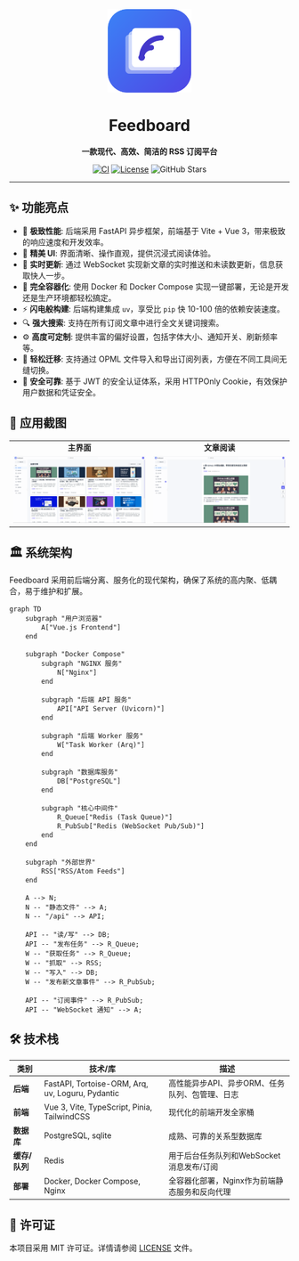 <div align="center">
  <img src="docs/assets/logo.svg" alt="Feedboard Logo" width="150" height="150">
  <h1>Feedboard</h1>
  <p><strong>一款现代、高效、简洁的 RSS 订阅平台</strong></p>
  <p>
    <a href="https://github.com/lee-lipeng/Feedboard/actions/workflows/ci.yml"><img src="https://github.com/lee-lipeng/Feedboard/actions/workflows/ci.yml/badge.svg" alt="CI"></a>
    <a href="https://github.com/lee-lipeng/Feedboard/blob/main/LICENSE"><img src="https://img.shields.io/github/license/lee-lipeng/Feedboard?color=blue" alt="License"></a>
    <img src="https://img.shields.io/github/stars/lee-lipeng/Feedboard?style=social" alt="GitHub Stars">
  </p>
</div>

---

## ✨ 功能亮点

- 🚀 **极致性能**: 后端采用 FastAPI 异步框架，前端基于 Vite + Vue 3，带来极致的响应速度和开发效率。
- 🎨 **精美 UI**: 界面清晰、操作直观，提供沉浸式阅读体验。
- 🔄 **实时更新**: 通过 WebSocket 实现新文章的实时推送和未读数更新，信息获取快人一步。
- 🐳 **完全容器化**: 使用 Docker 和 Docker Compose 实现一键部署，无论是开发还是生产环境都轻松搞定。
- ⚡ **闪电般构建**: 后端构建集成 `uv`，享受比 `pip` 快 10-100 倍的依赖安装速度。
- 🔍 **强大搜索**: 支持在所有订阅文章中进行全文关键词搜索。
- ⚙️ **高度可定制**: 提供丰富的偏好设置，包括字体大小、通知开关、刷新频率等。
- 📂 **轻松迁移**: 支持通过 OPML 文件导入和导出订阅列表，方便在不同工具间无缝切换。
- 🔐 **安全可靠**: 基于 JWT 的安全认证体系，采用 HTTPOnly Cookie，有效保护用户数据和凭证安全。

## 📸 应用截图

<table>
  <tr>
    <td align="center"><strong>主界面</strong></td>
    <td align="center"><strong>文章阅读</strong></td>
  </tr>
  <tr>
    <td><img src="docs/assets/index.png" alt="主界面截图"></td>
    <td><img src="docs/assets/article.png" alt="文章阅读截图"></td>
  </tr>
</table>

## 🏛️ 系统架构

Feedboard 采用前后端分离、服务化的现代架构，确保了系统的高内聚、低耦合，易于维护和扩展。

```mermaid
graph TD
    subgraph "用户浏览器"
        A["Vue.js Frontend"]
    end

    subgraph "Docker Compose"
        subgraph "NGINX 服务"
            N["Nginx"]
        end

        subgraph "后端 API 服务"
            API["API Server (Uvicorn)"]
        end

        subgraph "后端 Worker 服务"
            W["Task Worker (Arq)"]
        end
      
        subgraph "数据库服务"
            DB["PostgreSQL"]
        end

        subgraph "核心中间件"
            R_Queue["Redis (Task Queue)"]
            R_PubSub["Redis (WebSocket Pub/Sub)"]
        end
    end
  
    subgraph "外部世界"
        RSS["RSS/Atom Feeds"]
    end

    A --> N;
    N -- "静态文件" --> A;
    N -- "/api" --> API;

    API -- "读/写" --> DB;
    API -- "发布任务" --> R_Queue;
    W -- "获取任务" --> R_Queue;
    W -- "抓取" --> RSS;
    W -- "写入" --> DB;
    W -- "发布新文章事件" --> R_PubSub;

    API -- "订阅事件" --> R_PubSub;
    API -- "WebSocket 通知" --> A;
```

## 🛠️ 技术栈


| 类别          | 技术/库                                          | 描述                                           |
| ------------- | ------------------------------------------------ | ---------------------------------------------- |
| **后端**      | FastAPI, Tortoise-ORM, Arq, uv, Loguru, Pydantic | 高性能异步API、异步ORM、任务队列、包管理、日志 |
| **前端**      | Vue 3, Vite, TypeScript, Pinia, TailwindCSS      | 现代化的前端开发全家桶                         |
| **数据库**    | PostgreSQL, sqlite                               | 成熟、可靠的关系型数据库                       |
| **缓存/队列** | Redis                                            | 用于后台任务队列和WebSocket消息发布/订阅       |
| **部署**      | Docker, Docker Compose, Nginx                    | 全容器化部署，Nginx作为前端静态服务和反向代理  |



## 📄 许可证

本项目采用 MIT 许可证。详情请参阅 [LICENSE](LICENSE) 文件。

